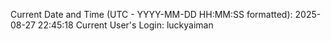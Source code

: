 Current Date and Time (UTC - YYYY-MM-DD HH:MM:SS formatted): 2025-08-27 22:45:18
Current User's Login: luckyaiman
